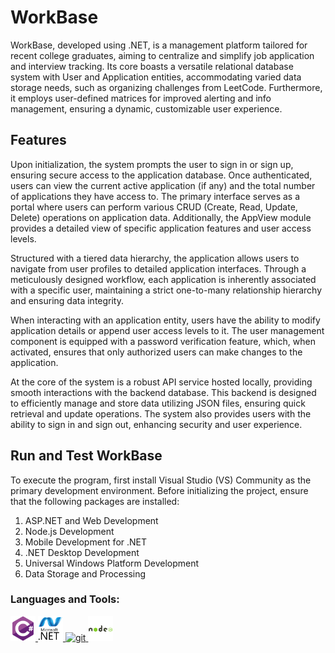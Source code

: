 # WorkBase

WorkBase, developed using .NET, is a management platform tailored for recent college graduates, aiming to centralize and simplify job application and interview tracking. Its core boasts a versatile relational database system with User and Application entities, accommodating varied data storage needs, such as organizing challenges from LeetCode. Furthermore, it employs user-defined matrices for improved alerting and info management, ensuring a dynamic, customizable user experience.

## Features

Upon initialization, the system prompts the user to sign in or sign up, ensuring secure access to the application database. Once authenticated, users can view the current active application (if any) and the total number of applications they have access to. The primary interface serves as a portal where users can perform various CRUD (Create, Read, Update, Delete) operations on application data. Additionally, the AppView module provides a detailed view of specific application features and user access levels.

Structured with a tiered data hierarchy, the application allows users to navigate from user profiles to detailed application interfaces. Through a meticulously designed workflow, each application is inherently associated with a specific user, maintaining a strict one-to-many relationship hierarchy and ensuring data integrity.

When interacting with an application entity, users have the ability to modify application details or append user access levels to it. The user management component is equipped with a password verification feature, which, when activated, ensures that only authorized users can make changes to the application.

At the core of the system is a robust API service hosted locally, providing smooth interactions with the backend database. This backend is designed to efficiently manage and store data utilizing JSON files, ensuring quick retrieval and update operations. The system also provides users with the ability to sign in and sign out, enhancing security and user experience.

## Run and Test WorkBase

To execute the program, first install Visual Studio (VS) Community as the primary development environment. 
Before initializing the project, ensure that the following packages are installed:

1. ASP.NET and Web Development
2. Node.js Development
3. Mobile Development for .NET
4. .NET Desktop Development
5. Universal Windows Platform Development
6. Data Storage and Processing

<h3 align="left">Languages and Tools:</h3>
 <a href="https://www.w3schools.com/cs/" target="_blank" rel="noreferrer"> <img src="https://raw.githubusercontent.com/devicons/devicon/master/icons/csharp/csharp-original.svg" alt="csharp" width="40" height="40"/> </a> <a href="https://dotnet.microsoft.com/" target="_blank" rel="noreferrer"> <img src="https://raw.githubusercontent.com/devicons/devicon/master/icons/dot-net/dot-net-original-wordmark.svg" alt="dotnet" width="40" height="40"/> </a> <a href="https://git-scm.com/" target="_blank" rel="noreferrer"> <img src="https://www.vectorlogo.zone/logos/git-scm/git-scm-icon.svg" alt="git" width="40" height="40"/> </a> <a href="https://nodejs.org" target="_blank" rel="noreferrer"> <img src="https://raw.githubusercontent.com/devicons/devicon/master/icons/nodejs/nodejs-original-wordmark.svg" alt="nodejs" width="40" height="40"/> </a> </p>
